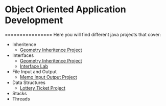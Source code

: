 # Object Oriented Application Development
================
Here you will find different java projects that cover:
* Inheritence
  * [Geometry Inheritence Project](https://github.com/selnat77/OOAppDevelopment/tree/master/GeometryInheritence)
* Interfaces
  * [Geometry Inheritence Project](https://github.com/selnat77/OOAppDevelopment/tree/master/GeometryInheritence)
  * [Interface Lab](https://github.com/selnat77/OOAppDevelopment/tree/master/InterFaceLab)
* File Input and Output
  * [Memo Input Output Project](https://github.com/selnat77/OOAppDevelopment/tree/master/memoIO)
* Data Structures
  * [Lottery Ticket Project](https://github.com/selnat77/OOAppDevelopment/tree/master/MegamillionsArrayList)
* Stacks
* Threads
